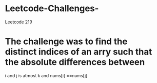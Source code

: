 # Leetcode-Challenges-
Leetcode 219 
# The challenge was to find the distinct indices of an arry such that the absolute differences between
i and j is atmost k and nums[i] ==nums[j]
